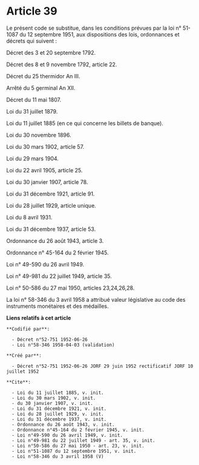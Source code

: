 # Article 39

Le présent code se substitue, dans les conditions prévues par la loi n° 51-1087 du 12 septembre 1951, aux dispositions des
lois, ordonnances et décrets qui suivent : 

Décret des 3 et 20 septembre 1792. 

Décret des 8 et 9 novembre 1792, article 22. 

Décret du 25 thermidor An III. 

Arrêté du 5 germinal An XII. 

Décret du 11 mai 1807. 

Loi du 31 juillet 1879. 

Loi du 11 juillet 1885 (en ce qui concerne les billets de banque). 

Loi du 30 novembre 1896. 

Loi du 30 mars 1902, article 57. 

Loi du 29 mars 1904. 

Loi du 22 avril 1905, article 25. 

Loi du 30 janvier 1907, article 78. 

Loi du 31 décembre 1921, article 91. 

Loi du 28 juillet 1929, article unique. 

Loi du 8 avril 1931. 

Loi du 31 décembre 1937, article 53. 

Ordonnance du 26 août 1943, article 3. 

Ordonnance n° 45-164 du 2 février 1945. 

Loi n° 49-590 du 26 avril 1949. 

Loi n° 49-981 du 22 juillet 1949, article 35. 

Loi n° 50-586 du 27 mai 1950, articles 23,24,26,28. 

La loi n° 58-346 du 3 avril 1958 a attribué valeur législative au code des instruments monétaires et des médailles.

**Liens relatifs à cet article**

	**Codifié par**:

	  - Décret n°52-751 1952-06-26
	  - Loi n°58-346 1958-04-03 (validation)

	**Créé par**:

	  - Décret n°52-751 1952-06-26 JORF 29 juin 1952 rectificatif JORF 10 juillet 1952

	**Cite**:

	  - Loi du 11 juillet 1885, v. init.
	  - Loi du 30 mars 1902, v. init.
	  - du 30 janvier 1907, v. init.
	  - Loi du 31 décembre 1921, v. init.
	  - Loi du 28 juillet 1929, v. init.
	  - Loi du 31 décembre 1937, v. init.
	  - Ordonnance du 26 août 1943, v. init.
	  - Ordonnance n°45-164 du 2 février 1945, v. init.
	  - Loi n°49-590 du 26 avril 1949, v. init.
	  - Loi n°49-981 du 22 juillet 1949 - art. 35, v. init.
	  - Loi n°50-586 du 27 mai 1950 - art. 23, v. init.
	  - Loi n°51-1087 du 12 septembre 1951, v. init.
	  - Loi n°58-346 du 3 avril 1958 (V)
